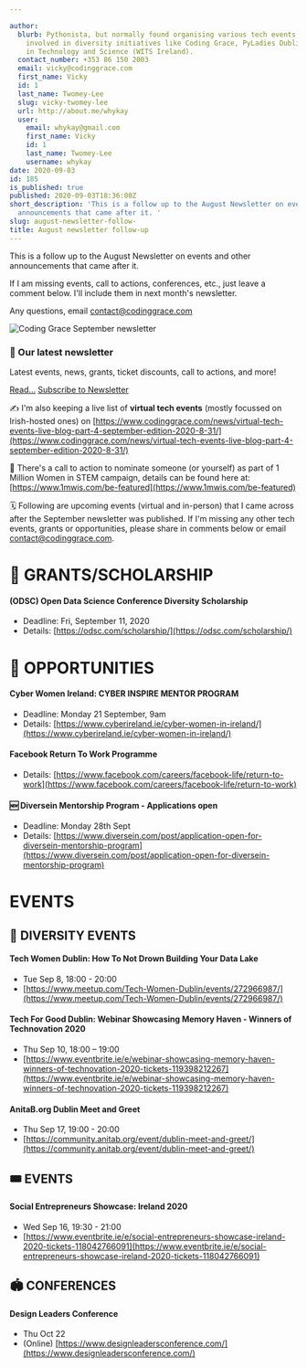 ```yaml
---

author:
  blurb: Pythonista, but normally found organising various tech events, and now heavily
    involved in diversity initiatives like Coding Grace, PyLadies Dublin, and Women
    in Technology and Science (WITS Ireland).
  contact_number: +353 86 150 2003
  email: vicky@codinggrace.com
  first_name: Vicky
  id: 1
  last_name: Twomey-Lee
  slug: vicky-twomey-lee
  url: http://about.me/whykay
  user:
    email: whykay@gmail.com
    first_name: Vicky
    id: 1
    last_name: Twomey-Lee
    username: whykay
date: 2020-09-03
id: 185
is_published: true
published: 2020-09-03T18:36:00Z
short_description: 'This is a follow up to the August Newsletter on events and other
  announcements that came after it. '
slug: august-newsletter-follow-
title: August newsletter follow-up
---
```


This is a follow up to the August Newsletter on events and other announcements that came after it. 

If I am missing events, call to actions, conferences, etc., just leave a comment below. I'll include them in next month's newsletter.

Any questions, email <a href="mailto:contact@codinggrace.com">contact@codinggrace.com</a>

<div class="row">
  <div class="col-sm-6 col-md-12">
    <div class="thumbnail">
      <img src="https://mcusercontent.com/8612b25618972d14df5c6a1fb/images/2742b578-cf92-4b07-b2b7-44191ce7244d.png" alt="Coding Grace September newsletter">
      <div class="caption">
        <h3>📰 Our latest newsletter</h3>
        <p>Latest events, news, grants, ticket discounts, call to actions, and more!</p>
        <p><a href="https://mailchi.mp/e909938e9e4e/cg-sep20-newsletter" class="btn btn-primary" role="button">Read...</a> <a href="https://codinggrace.com" class="btn btn-default" role="button">Subscribe to Newsletter</a></p>
      </div>
    </div>
  </div>
</div>


✍️ I'm also keeping a live list of **virtual tech events** (mostly focussed on Irish-hosted ones) on [https://www.codinggrace.com/news/virtual-tech-events-live-blog-part-4-september-edition-2020-8-31/](https://www.codinggrace.com/news/virtual-tech-events-live-blog-part-4-september-edition-2020-8-31/)


📢 There's a call to action to nominate someone (or yourself) as part of 1 Million Women in STEM campaign, details can be found here at: [https://www.1mwis.com/be-featured](https://www.1mwis.com/be-featured)

🗓 Following are upcoming events (virtual and in-person) that I came across after the September newsletter was published. If I'm missing any other tech events, grants or opportunities, please share in comments below or email <a href="mailto:contact@codinggrace.com">contact@codinggrace.com</a>.

# 🥰 GRANTS/SCHOLARSHIP
#### (ODSC) Open Data Science Conference Diversity Scholarship
* Deadline: Fri, September 11, 2020
* Details: [https://odsc.com/scholarship/](https://odsc.com/scholarship/)


# 🌟 OPPORTUNITIES
#### Cyber Women Ireland: CYBER INSPIRE MENTOR PROGRAM
* Deadline: Monday 21 September, 9am
* Details: [https://www.cyberireland.ie/cyber-women-in-ireland/](https://www.cyberireland.ie/cyber-women-in-ireland/)

#### Facebook Return To Work Programme
* Details: [https://www.facebook.com/careers/facebook-life/return-to-work](https://www.facebook.com/careers/facebook-life/return-to-work)


#### 🆕 Diversein Mentorship Program - Applications open
* Deadline: Monday 28th Sept
* Details: [https://www.diversein.com/post/application-open-for-diversein-mentorship-program](https://www.diversein.com/post/application-open-for-diversein-mentorship-program)

# EVENTS

## 🌈 DIVERSITY EVENTS
#### Tech Women Dublin: How To Not Drown Building Your Data Lake
* Tue Sep 8, 18:00 - 20:00
* [https://www.meetup.com/Tech-Women-Dublin/events/272966987/](https://www.meetup.com/Tech-Women-Dublin/events/272966987/)

#### Tech For Good Dublin: Webinar Showcasing Memory Haven - Winners of Technovation 2020
* Thu Sep 10, 18:00 – 19:00 
* [https://www.eventbrite.ie/e/webinar-showcasing-memory-haven-winners-of-technovation-2020-tickets-119398212267](https://www.eventbrite.ie/e/webinar-showcasing-memory-haven-winners-of-technovation-2020-tickets-119398212267)

#### AnitaB.org Dublin Meet and Greet
* Thu Sep 17, 19:00 - 20:00
* [https://community.anitab.org/event/dublin-meet-and-greet/](https://community.anitab.org/event/dublin-meet-and-greet/)

## 🎟 EVENTS
#### Social Entrepreneurs Showcase: Ireland 2020
* Wed Sep 16, 19:30 - 21:00
* [https://www.eventbrite.ie/e/social-entrepreneurs-showcase-ireland-2020-tickets-118042766091](https://www.eventbrite.ie/e/social-entrepreneurs-showcase-ireland-2020-tickets-118042766091)

## 🏟 CONFERENCES
#### Design Leaders Conference
* Thu Oct 22
* (Online) [https://www.designleadersconference.com/](https://www.designleadersconference.com/)
